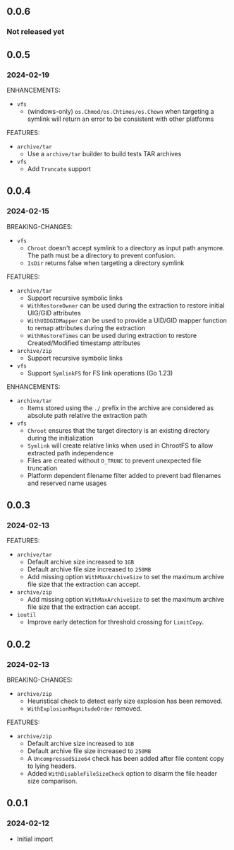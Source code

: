 ## 0.0.6

### Not released yet

## 0.0.5

### 2024-02-19

ENHANCEMENTS:

* `vfs`
  * (windows-only) `os.Chmod/os.Chtimes/os.Chown` when targeting a symlink will
    return an error to be consistent with other platforms

FEATURES:

* `archive/tar`
  * Use a `archive/tar` builder to build tests TAR archives
* `vfs`
  * Add `Truncate` support

## 0.0.4

### 2024-02-15

BREAKING-CHANGES:

* `vfs`
  * `Chroot` doesn't accept symlink to a directory as input path anymore. The
    path must be a directory to prevent confusion.
  * `IsDir` returns false when targeting a directory symlink

FEATURES:

* `archive/tar`
  * Support recursive symbolic links
  * `WithRestoreOwner` can be used during the extraction to restore initial
    UIG/GID attributes
  * `WithUIDGIDMapper` can be used to provide a UID/GID mapper function to remap
    attributes during the extraction
  * `WithRestoreTimes` can be used during extraction to restore Created/Modified
    timestamp attributes
* `archive/zip`
  * Support recursive symbolic links
* `vfs`
  * Support `SymlinkFS` for FS link operations (Go 1.23)

ENHANCEMENTS:

* `archive/tar`
  * Items stored using the `./` prefix in the archive are considered as absolute
    path relative the extraction path
* `vfs`
  * `Chroot` ensures that the target directory is an existing directory during
    the initialization
  * `Symlink` will create relative links when used in ChrootFS to allow extracted
    path independence
  * Files are created without `O_TRUNC` to prevent unexpected file truncation
  * Platform dependent filename filter added to prevent bad filenames and
    reserved name usages

## 0.0.3

### 2024-02-13

FEATURES:

* `archive/tar`
  * Default archive size increased to `1GB`
  * Default archive file size increased to `250MB`
  * Add missing option `WithMaxArchiveSize` to set the maximum archive file size
    that the extraction can accept.
* `archive/zip`
  * Add missing option `WithMaxArchiveSize` to set the maximum archive file size
    that the extraction can accept.
* `ioutil`
  * Improve early detection for threshold crossing for `LimitCopy`.

## 0.0.2

### 2024-02-13

BREAKING-CHANGES:

* `archive/zip`
  * Heuristical check to detect early size explosion has been removed.
  * `WithExplosionMagnitudeOrder` removed.

FEATURES:

* `archive/zip`
  * Default archive size increased to `1GB`
  * Default archive file size increased to `250MB`
  * A `UncompressedSize64` check has been added after file content copy to
    lying headers.
  * Added `WithDisableFileSizeCheck` option to disarm the file header size
    comparison.

## 0.0.1

### 2024-02-12

* Initial import

